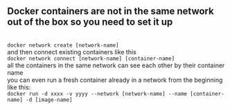 ## Docker containers are not in the same network out of the box so you need to set it up ##
<br>```docker network create [network-name]```<br>
and then connect existing containers like this<br>
```docker network connect [network-name] [container-name]```<br>
all the containers in the same network can see each other by their container name<br>
you can even run a fresh container already in a network from the beginning like this: <br>
``docker run -d xxxx -v yyyy --network [network-name] --name [container-name] -d [image-name]``